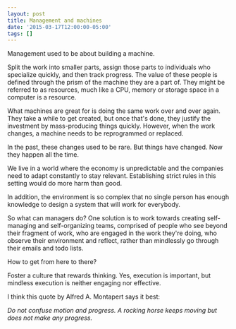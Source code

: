 ```yaml
---
layout: post
title: Management and machines
date: '2015-03-17T12:00:00-05:00'
tags: []
---
```

Management used to be about building a machine.

Split the work into smaller parts, assign those parts to individuals who specialize quickly, and then track progress. The value of these people is defined through the prism of the machine they are a part of. They might be referred to as resources, much like a CPU, memory or storage space in a computer is a resource.

What machines are great for is doing the same work over and over again. They take a while to get created, but once that's done, they justify the investment by mass-producing things quickly. However, when the work changes, a machine needs to be reprogrammed or replaced.

In the past, these changes used to be rare. But things have changed. Now they happen all the time.

We live in a world where the economy is unpredictable and the companies need to adapt constantly to stay relevant. Establishing strict rules in this setting would do more harm than good.

In addition, the environment is so complex that no single person has enough knowledge to design a system that will work for everybody.

So what can managers do? One solution is to work towards creating self-managing and self-organizing teams, comprised of people who see beyond their fragment of work, who are engaged in the work they're doing, who observe their environment and reflect, rather than mindlessly go through their emails and todo lists.

How to get from here to there?

Foster a culture that rewards thinking. Yes, execution is important, but mindless execution is neither engaging nor effective.

I think this quote by Alfred A. Montapert says it best:

_Do not confuse motion and progress. A rocking horse keeps moving but does not make any progress._
